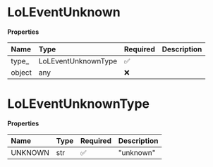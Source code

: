 # LoLEventUnknown

**Properties**

| Name   | Type                | Required | Description |
| :----- | :------------------ | :------- | :---------- |
| type\_ | LoLEventUnknownType | ✅       |             |
| object | any                 | ❌       |             |

# LoLEventUnknownType

**Properties**

| Name    | Type | Required | Description |
| :------ | :--- | :------- | :---------- |
| UNKNOWN | str  | ✅       | "unknown"   |

<!-- This file was generated by liblab | https://liblab.com/ -->

